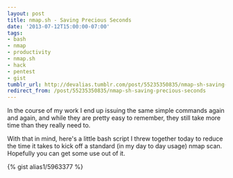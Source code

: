 ```yaml
---
layout: post
title: nmap.sh - Saving Precious Seconds
date: '2013-07-12T15:00:00-07:00'
tags:
- bash
- nmap
- productivity
- nmap.sh
- hack
- pentest
- gist
tumblr_url: http://devalias.tumblr.com/post/55235350835/nmap-sh-saving-precious-seconds
redirect_from: /post/55235350835/nmap-sh-saving-precious-seconds
---
```

In the course of my work I end up issuing the same simple commands again and again, and while they are pretty easy to remember, they still take more time than they really need to.

With that in mind, here's a little bash script I threw together today to reduce the time it takes to kick off a standard (in my day to day usage) nmap scan. Hopefully you can get some use out of it.

{% gist alias1/5963377 %}
